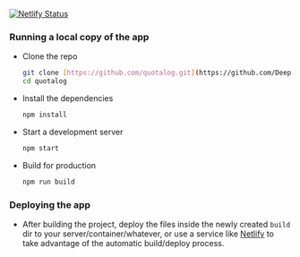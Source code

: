 [![Netlify Status](https://quotalogs.netlify.app/)](https://quotalogs.netlify.app/)
### Running a local copy of the app

- Clone the repo

  ```bash
  git clone [https://github.com/quotalog.git](https://github.com/Deepanshu0703/Quatalog.git)
  cd quotalog
  ```

- Install the dependencies

  ```bash
  npm install
  ```

- Start a development server

  ```bash
  npm start
  ```

- Build for production

  ```bash
  npm run build
  ```

### Deploying the app

- After building the project, deploy the files inside the newly created `build` dir to your server/container/whatever, or use a service like [Netlify](netlify.com) to take advantage of the automatic build/deploy process.
